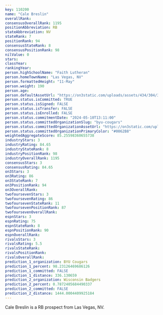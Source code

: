 ```yaml
---
key: 110200
name: "Cale Breslin"
overallRank: 
consensusOverallRank: 1195
positionAbbreviation: RB
stateAbbreviation: NV
stateRank: 7
positionRank: 94
consensusStateRank: 8
consensusPositionRank: 98
nilValue: 0
stars: 
classYear: 
rankingYear: 
person.highSchoolName: "Faith Lutheran"
person.homeTownName: "Las Vegas, NV"
person.formattedHeight: "11-May"
person.weight: 190
person.age: 
person.defaultAssetUrl: "https://on3static.com/uploads/assets/434/304/304434.png"
person.status.isCommitted: TRUE
person.status.isSigned: FALSE
person.status.isTransfer: FALSE
person.status.isEnrolled: FALSE
person.status.commitmentDate: "2024-05-10T13:11:00"
person.status.committedOrganizationSlug: "byu-cougars"
person.status.committedOrganizationAssetUrl: "https://on3static.com/uploads/assets/851/149/149851.svg"
person.status.committedOrganizationPrimaryColor: "#0062B8"
weightedAggregateScore: 85.25598360655738
industryStars: 3
industryRating: 84.65
industryStateRank: 8
industryPositionRank: 98
industryOverallRank: 1195
consensusStars: 3
consensusRating: 84.65
on3Stars: 3
on3Rating: 86
on3StateRank: 7
on3PositionRank: 94
on3OverallRank: 
twofoursevenStars: 3
twofoursevenRating: 86
twofoursevenStateRank: 11
twofoursevenPositionRank: 87
twofoursevenOverallRank: 
espnStars: 3
espnRating: 75
espnStateRank: 8
espnPositionRank: 90
espnOverallRank: 
rivalsStars: 3
rivalsRating: 5.5
rivalsStateRank: 
rivalsPositionRank: 
rivalsOverallRank: 
prediction_1_organization: BYU Cougars
prediction_1_percent: 98.23126469686126
prediction_1_committed: FALSE
prediction_1_distance: 336.130659
prediction_2_organization: Wisconsin Badgers
prediction_2_percent: 0.7872405684490337
prediction_2_committed: FALSE
prediction_2_distance: 1444.0004409925184
---
```

Cale Breslin is a RB prospect from Las Vegas, NV.